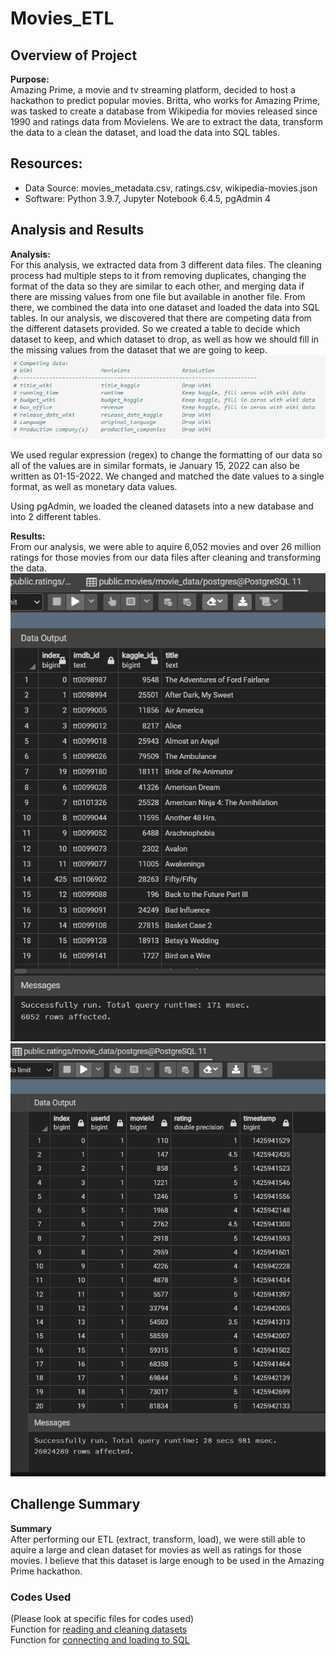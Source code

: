 # Movies_ETL  

## Overview of Project  

**Purpose:**  
Amazing Prime, a movie and tv streaming platform, decided to host a hackathon to predict popular movies. Britta, who works for Amazing Prime, was tasked to create a database from Wikipedia for movies released since 1990 and ratings data from Movielens. We are to extract the data, transform the data to a clean the dataset, and load the data into SQL tables.  

## Resources:  
- Data Source: movies_metadata.csv, ratings.csv, wikipedia-movies.json  
- Software: Python 3.9.7, Jupyter Notebook 6.4.5, pgAdmin 4  

## Analysis and Results  

**Analysis:**  
For this analysis, we extracted data from 3 different data files. The cleaning process had multiple steps to it from removing duplicates, changing the format of the data so they are similar to each other, and merging data if there are missing values from one file but available in another file. From there, we combined the data into one dataset and loaded the data into SQL tables. In our analysis, we discovered that there are competing data from the different datasets provided. So we created a table to decide which dataset to keep, and which dataset to drop, as well as how we should fill in the missing values from the dataset that we are going to keep.  
<img src="Resources/competing_data.PNG">  

We used regular expression (regex) to change the formatting of our data so all of the values are in similar formats, ie January 15, 2022 can also be written as 01-15-2022. We changed and matched the date values to a single format, as well as monetary data values.  

Using pgAdmin, we loaded the cleaned datasets into a new database and into 2 different tables.  

**Results:**  
From our analysis, we were able to aquire 6,052 movies and over 26 million ratings for those movies from our data files after cleaning and transforming the data.  
<img src="Resources/movies_query.PNG">  
<img src="Resources/ratings_query.PNG">  

## Challenge Summary  

**Summary**  
After performing our ETL (extract, transform, load), we were still able to aquire a large and clean dataset for movies as well as ratings for those movies. I believe that this dataset is large enough to be used in the Amazing Prime hackathon.  

### Codes Used  
(Please look at specific files for codes used)  
Function for [reading and cleaning datasets](https://github.com/tonywang3571/Movies_ETL/blob/master/ETL_clean_kaggle_data.ipynb)  
Function for [connecting and loading to SQL](https://github.com/tonywang3571/Movies_ETL/blob/master/ETL_create_database.ipynb)  